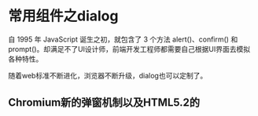 # 常用组件之dialog

自 1995 年 JavaScript 诞生之初，就包含了 3 个方法 alert()、confirm() 和 prompt()。却满足不了UI设计师，前端开发工程师都需要自己根据UI界面去模拟各种特性。

随着web标准不断进化，浏览器不断升级，dialog也可以定制了。

## Chromium新的弹窗机制以及HTML5.2的<dialog>元素
  
<dialog> 作为 HTML 5.2 的元素，目前除了 Chrome 和 Opara 以外，其它浏览器均未支持。但是 Google 提供了一个
  [ dialog-polyfill ](https://github.com/GoogleChrome/dialog-polyfill)。
  
和使用html其他标签一样使用<dialog>
  ```
    <dialog>这是一个dialog</dialog>
  ```
  不过你压根看不出什么，没有任何效果，是对的，是没有任何效果，因为没有调用它。
